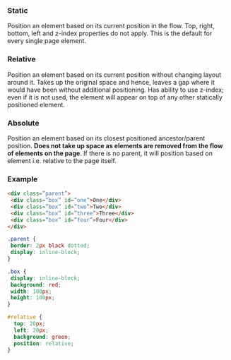 ### Static

Position an element based on its current position in the flow. Top, right, bottom, left and z-index properties do not apply. This is the default for every single page element. 

### Relative

Position an element based on its current position without changing layout around it. Takes up the original space and hence, leaves a gap where it would have been without additional positioning. Has ability to use z-index; even if it is not used, the element will appear on top of any other statically positioned element. 

### Absolute

Position an element based on its closest positioned ancestor/parent position. **Does not take up space as elements are removed from the flow of elements on the page**. If there is no parent, it will position based on <html> element i.e. relative to the page itself. 

  
### Example 
  
```html
<div class=”parent”>
 <div class=”box” id=”one”>One</div>
 <div class=”box” id=”two”>Two</div>
 <div class=”box” id=”three”>Three</div>
 <div class=”box” id=”four”>Four</div>
</div>
```
```css
.parent {
 border: 2px black dotted;
 display: inline-block;
}

.box {
 display: inline-block;
 background: red;
 width: 100px;
 height: 100px;
}

#relative {
  top: 20px;
  left: 20px;
  background: green;
  position: relative;
}
```
